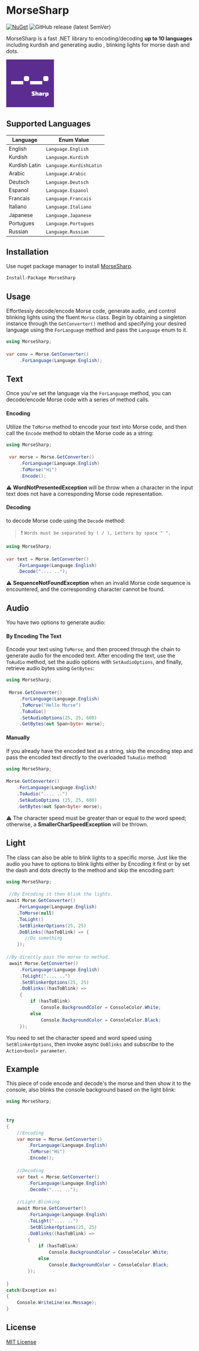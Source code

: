 # MorseSharp
[![NuGet](https://img.shields.io/nuget/dt/ClipLazor?logo=nuget)](https://www.nuget.org/packages/MorseSharp)
![GitHub release (latest SemVer)](https://img.shields.io/github/v/release/p6laris/MorseSharp)

MorseSharp is a fast .NET library to encoding/decoding  **up to 10 languages** including kurdish and generating audio , blinking lights for morse dash and dots.

![alt text](https://github.com/p6laris/MorseSharp/blob/master/MorseSharp.png?raw=true)

## Supported Languages

| Language      | Enum Value   |
|---------------|--------------|
| English       | `Language.English` |
| Kurdish       | `Language.Kurdish` |
| Kurdish Latin | `Language.KurdishLatin` |
| Arabic        | `Language.Arabic` |
| Deutsch       | `Language.Deutsch` |
| Espanol       | `Language.Espanol` |
| Francais      | `Language.Francais` |
| Italiano      | `Language.Italiano` |
| Japanese      | `Language.Japanese` |
| Portugues     | `Language.Portugues` |
| Russian       | `Language.Russian` |

## Installation
Use nuget package manager to install [MorseSharp](https://www.nuget.org/packages/MorseSharp).
```bash
Install-Package MorseSharp
```
## Usage
Effortlessly decode/encode Morse code, generate audio, and control blinking lights using the fluent `Morse` class. Begin by obtaining a singleton instance through the `GetConverter()` method and specifying your desired language using the `ForLanguage` method and pass the `Language` enum to it.

```C#
using MorseSharp;

var conv = Morse.GetConverter()
     .ForLanguage(Language.English);
```

## Text
Once you've set the language via the `ForLanguage` method, you can decode/encode Morse code with a series of method calls.

#### Encoding
Utilize the `ToMorse` method to encode your text into Morse code, and then call the `Encode` method to obtain the Morse code as a string:

```C#
using MorseSharp;

 var morse = Morse.GetConverter()
     .ForLanguage(Language.English)
     .ToMorse("Hi")
     .Encode();
```

:warning: __WordNotPresentedException__ will be throw when a character in the input text does not have a corresponding Morse code representation.


#### Decoding
to decode Morse code using the `Decode` method:
 > :exclamation: ``Words must be separated by ( / ), Letters by space " ".``

```C#
using MorseSharp;

var text = Morse.GetConverter()
    .ForLanguage(Language.English)
    .Decode(".... ..");

```
:warning: __SequenceNotFoundException__ when an invalid Morse code sequence is encountered, and the corresponding character cannot be found.

## Audio
You have two options to generate audio:

#### By Encoding The Text
Encode your text using `ToMorse`, and then proceed through the chain to generate audio for the encoded text. After encoding the text, use the `ToAudio` method, set the audio options with `SetAudioOptions`, and finally, retrieve audio bytes using `GetBytes`:

```C#
using MorseSharp;

 Morse.GetConverter()
     .ForLanguage(Language.English)
     .ToMorse("Hello Morse")
     .ToAudio()
     .SetAudioOptions(25, 25, 600)
     .GetBytes(out Span<byte> morse);
```

#### Manually
If you already have the encoded text as a string, skip the encoding step and pass the encoded text directly to the overloaded `ToAudio` method:
```C#
using MorseSharp;

Morse.GetConverter()
    .ForLanguage(Language.English)
    .ToAudio(".... ..")
    .SetAudioOptions (25, 25, 600)
    .GetBytes(out Span<byte> morse);

```
:warning: The character speed must be greater than or equal to the word speed; otherwise, a __SmallerCharSpeedException__ will be thrown.

## Light
The class can also be able to blink lights to a specific morse. Just like the audio you have to options to blink lights either by Encoding it first or by set the dash and dots directly to the method and skip the encoding part:

```C#
using MorseSharp;

 //By Encoding it then blink the lights.
await Morse.GetConverter()
    .ForLanguage(Language.English)
    .ToMorse(null)
    .ToLight()
    .SetBlinkerOptions(25, 25)
    .DoBlinks((hasToBlink) => {
       //Do something
    });

//By directly pass the morse to method.
 await Morse.GetConverter()
     .ForLanguage(Language.English)
     .ToLight(".... ..")
     .SetBlinkerOptions(25, 25)
     .DoBlinks((hasToBlink) =>
     {
         if (hasToBlink)
             Console.BackgroundColor = ConsoleColor.White;
         else 
             Console.BackgroundColor = ConsoleColor.Black;
     });
```
You need to set the character speed and word speed using `SetBlinkerOptions`, then invoke async `DoBlinks` and subscribe to the `Action<bool> parameter`.

## Example 
This piece of code encode and decode's the morse and then show it to the console, also blinks the console background based on the light blink:
```C#
using MorseSharp;


try
{
    //Encoding
    var morse = Morse.GetConverter()
        .ForLanguage(Language.English)
        .ToMorse("Hi")
        .Encode();

    //Decoding
    var text = Morse.GetConverter()
        .ForLanguage(Language.English)
        .Decode(".... ..");

    //Light Blinking
    await Morse.GetConverter()
        .ForLanguage(Language.English)
        .ToLight(".... ..")
        .SetBlinkerOptions(25, 25)
        .DoBlinks((hasToBlink) =>
        {
            if (hasToBlink)
                Console.BackgroundColor = ConsoleColor.White;
            else 
                Console.BackgroundColor = ConsoleColor.Black;
        });

}
catch(Exception ex)
{
    Console.WriteLine(ex.Message);
}
```

## License
[MIT License](LICENSE)
